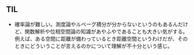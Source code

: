 ## TIL

* 確率論が難しい。測度論やルベーグ積分が分からないというのもあるんだけど、関数解析や位相空間論の知識があやふやであることも大きい気がする。例えば、ある空間に距離が備わっているとき距離空間というわけだが、そのときにどういうことが言えるのかについて理解が不十分という感じ。